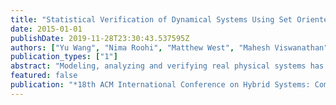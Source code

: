 ```yaml
---
title: "Statistical Verification of Dynamical Systems Using Set Oriented Methods"
date: 2015-01-01
publishDate: 2019-11-28T23:30:43.537595Z
authors: ["Yu Wang", "Nima Roohi", "Matthew West", "Mahesh Viswanathan", "Geir E. Dullerud"]
publication_types: ["1"]
abstract: "Modeling, analyzing and verifying real physical systems has long been a challenging task since the state space of the systems is usually infinite and the dynamics of the systems is generally nonlinear and stochastic. In this work, we employ an extension of linear temporal logic (LTL) to describe the behavior of discrete-time nonlinear stochastic systems; this extension is so-called linear inequality LTL (iLTL) which allows for atomic propositions that are linear inequalities on state spaces. To statistically verify iLTL formulas on the systems, we first reformulate discrete-time nonlinear stochastic dynamical systems into Markov processes on their continuous state spaces and then reduce them to discrete-time Markov chains (DTMC) using set-oriented methods. Furthermore, a statistical verification algorithm is proposed to verify iLTL formulas on the reduced systems. The correctness of this statistical verification algorithm is checked both by theoretical analysis and the simulation of a fluid problem. We will show in the successive work that the framework extends to hybrid systems, which is a significant motivation for the approach taken."
featured: false
publication: "*18th ACM International Conference on Hybrid Systems: Computation and Control (HSCC)*"
---
```


